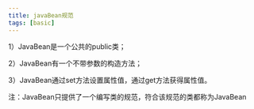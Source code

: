 ```yaml
---
title: javaBean规范
tags: [basic]
---
```


1）JavaBean是一个公共的public类；

2）JavaBean有一个不带参数的构造方法；

3）JavaBean通过set方法设置属性值，通过get方法获得属性值。

注：JavaBean只提供了一个编写类的规范，符合该规范的类都称为JavaBean

